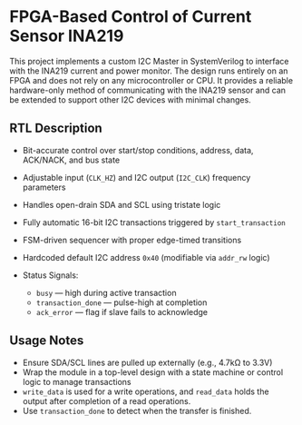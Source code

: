 # FPGA-Based Control of Current Sensor INA219

This project implements a custom I2C Master in SystemVerilog to interface with the INA219 current and power monitor. The design runs entirely on an FPGA and does not rely on any microcontroller or CPU. It provides a reliable hardware-only method of communicating with the INA219 sensor and can be extended to support other I2C devices with minimal changes.

## RTL Description

- Bit-accurate control over start/stop conditions, address, data, ACK/NACK, and bus state
- Adjustable input (`CLK_HZ`) and I2C output (`I2C_CLK`) frequency parameters
- Handles open-drain SDA and SCL using tristate logic
- Fully automatic 16-bit I2C transactions triggered by `start_transaction`
- FSM-driven sequencer with proper edge-timed transitions
- Hardcoded default I2C address `0x40` (modifiable via `addr_rw` logic)

- Status Signals:
  - `busy` — high during active transaction
  - `transaction_done` — pulse-high at completion
  - `ack_error` — flag if slave fails to acknowledge

## Usage Notes

- Ensure SDA/SCL lines are pulled up externally (e.g., 4.7kΩ to 3.3V)
- Wrap the module in a top-level design with a state machine or control logic to manage transactions
- `write_data` is used for a write operations, and `read_data` holds the output after completion of a read operations.
- Use `transaction_done` to detect when the transfer is finished.
